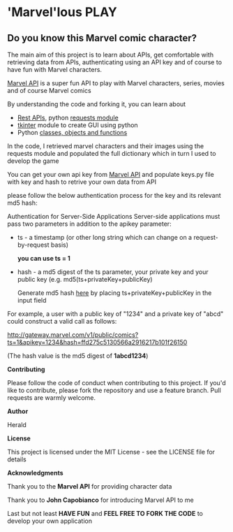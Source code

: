 # 'Marvel'lous PLAY

## Do you know this Marvel comic character?

The main aim of this project is to learn about APIs, get comfortable with retrieving data from APIs, authenticating using an API key and of course to have fun with Marvel characters.

[Marvel API](https://developer.marvel.com/) is a super fun API to play with Marvel characters, series, movies and of course Marvel comics

By understanding the code and forking it, you can learn about

- [Rest APIs](https://www.freecodecamp.org/news/how-to-use-rest-api/), python [requests module](https://pypi.org/project/requests/)
- [tkinter](https://docs.python.org/3/library/tkinter.html) module to create GUI using python
- Python [classes, objects and functions](https://docs.python.org/3/tutorial/classes.html)

In the code, I retrieved marvel characters and their images using the requests module and populated the full dictionary which in turn I used to develop the game

You can get your own api key from [Marvel API](https://developer.marvel.com/) and populate keys.py file with key and hash to retrive your own data from API

please follow the below authentication process for the key and its relevant md5 hash:

Authentication for Server-Side Applications
Server-side applications must pass two parameters in addition to the apikey parameter:

 - ts - a timestamp (or other long string which can change on a request-by-request basis)

   **you can use ts = 1**
   
 - hash - a md5 digest of the ts parameter, your private key and your public key (e.g. md5(ts+privateKey+publicKey)

   Generate md5 hash [here](https://www.md5.cz/) by placing ts+privateKey+publicKey in the input field

For example, a user with a public key of "1234" and a private key of "abcd" could construct a valid call as follows: 

http://gateway.marvel.com/v1/public/comics?ts=1&apikey=1234&hash=ffd275c5130566a2916217b101f26150

(The hash value is the md5 digest of **1abcd1234**)

**Contributing**

Please follow the code of conduct when contributing to this project.
If you'd like to contribute, please fork the repository and use a feature branch. Pull requests are warmly welcome.

**Author**    

Herald

**License**

This project is licensed under the MIT License - see the LICENSE file for details

**Acknowledgments**

Thank you to the **Marvel API** for providing character data

Thank you to **John Capobianco** for introducing Marvel API to me


Last but not least **HAVE FUN** and **FEEL FREE TO FORK THE CODE** to develop your own application
